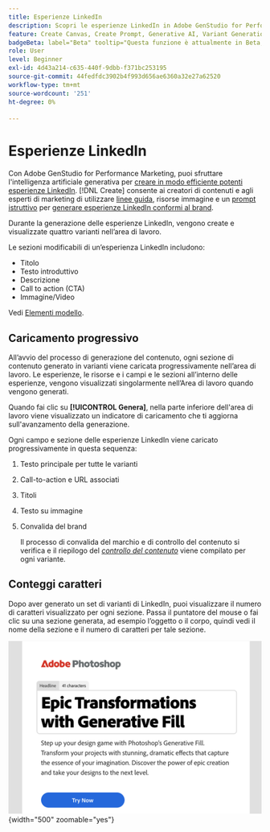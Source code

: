 ```yaml
---
title: Esperienze LinkedIn
description: Scopri le esperienze LinkedIn in Adobe GenStudio for Performance Marketing.
feature: Create Canvas, Create Prompt, Generative AI, Variant Generation, Content Generation
badgeBeta: label="Beta" tooltip="Questa funzione è attualmente in Beta, quindi alcune funzionalità potrebbero essere limitate o soggette a modifiche."
role: User
level: Beginner
exl-id: 4d43a214-c635-440f-9dbb-f371bc253195
source-git-commit: 44fedfdc3902b4f993d656ae6360a32e27a62520
workflow-type: tm+mt
source-wordcount: '251'
ht-degree: 0%

---
```


# Esperienze LinkedIn

Con Adobe GenStudio for Performance Marketing, puoi sfruttare l&#39;intelligenza artificiale generativa per [creare in modo efficiente potenti esperienze LinkedIn](/help/user-guide/create/create-linkedin.md). [!DNL Create] consente ai creatori di contenuti e agli esperti di marketing di utilizzare [linee guida](/help/user-guide/guidelines/overview.md), risorse immagine e un [prompt istruttivo](/help/user-guide/effective-prompts.md) per [generare esperienze LinkedIn conformi al brand](/help/user-guide/create/create-email-experience.md).

Durante la generazione delle esperienze LinkedIn, vengono create e visualizzate quattro varianti nell’area di lavoro.

Le sezioni modificabili di un’esperienza LinkedIn includono:

* Titolo
* Testo introduttivo
* Descrizione
* Call to action (CTA)
* Immagine/Video

Vedi [Elementi modello](/help/user-guide/content/use-templates.md#template-elements).

## Caricamento progressivo

All’avvio del processo di generazione del contenuto, ogni sezione di contenuto generato in varianti viene caricata progressivamente nell’area di lavoro. Le esperienze, le risorse e i campi e le sezioni all’interno delle esperienze, vengono visualizzati singolarmente nell’Area di lavoro quando vengono generati.

Quando fai clic su **[!UICONTROL Genera]**, nella parte inferiore dell&#39;area di lavoro viene visualizzato un indicatore di caricamento che ti aggiorna sull&#39;avanzamento della generazione.

Ogni campo e sezione delle esperienze LinkedIn viene caricato progressivamente in questa sequenza:

1. Testo principale per tutte le varianti
1. Call-to-action e URL associati
1. Titoli
1. Testo su immagine
1. Convalida del brand

   Il processo di convalida del marchio e di controllo del contenuto si verifica e il riepilogo del [_controllo del contenuto_](/help/user-guide/guidelines/brand-validation.md#content-check-summary) viene compilato per ogni variante.

## Conteggi caratteri

Dopo aver generato un set di varianti di LinkedIn, puoi visualizzare il numero di caratteri visualizzato per ogni sezione. Passa il puntatore del mouse o fai clic su una sezione generata, ad esempio l’oggetto o il corpo, quindi vedi il nome della sezione e il numero di caratteri per tale sezione.

![Numero di caratteri](/help/assets/character-count.png){width="500" zoomable="yes"}
